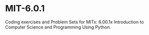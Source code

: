 # MIT-6.0.1
Coding exercises and Problem Sets for MITx: 6.00.1x Introduction to Computer Science and Programming Using Python. 

